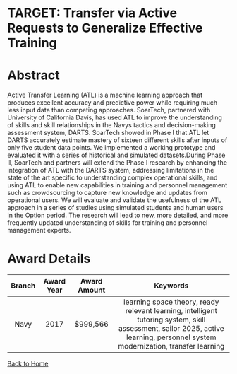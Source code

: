 
TARGET: Transfer via Active Requests to Generalize Effective Training
=====================================================================

# Abstract


Active Transfer Learning (ATL) is a machine learning approach that produces excellent accuracy and predictive power while requiring much less input data than competing approaches. SoarTech, partnered with University of California Davis, has used ATL to improve the understanding of skills and skill relationships in the Navys tactics and decision-making assessment system, DARTS. SoarTech showed in Phase I that ATL let DARTS accurately estimate mastery of sixteen different skills after inputs of only five student data points. We implemented a working prototype and evaluated it with a series of historical and simulated datasets.During Phase II, SoarTech and partners will extend the Phase I research by enhancing the integration of ATL with the DARTS system, addressing limitations in the state of the art specific to understanding complex operational skills, and using ATL to enable new capabilities in training and personnel management such as crowdsourcing to capture new knowledge and updates from operational users. We will evaluate and validate the usefulness of the ATL approach in a series of studies using simulated students and human users in the Option period. The research will lead to new, more detailed, and more frequently updated understanding of skills for training and personnel management experts.  

# Award Details

|Branch|Award Year|Award Amount|Keywords|
| :---: | :---: | :---: | :---: |
|Navy|2017|$999,566|learning space theory, ready relevant learning, intelligent tutoring system, skill assessment, sailor 2025, active learning, personnel system modernization, transfer learning|
  
  


[Back to Home](https://github.com/chrischow/dod_sbir_awards/Reports/DJ/#1921)